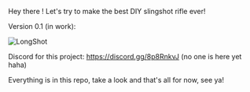 Hey there ! Let's try to make the best DIY slingshot rifle ever!

Version 0.1 (in work):

![LongShot](https://github.com/HYPERIUM-TECH/LONGSHOT/assets/141598452/d3ce7492-7dbe-45a4-9992-23c37e14547b)

Discord for this project: https://discord.gg/8p8RnkvJ (no one is here yet haha)

Everything is in this repo, take a look and that's all for now, see ya!
